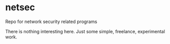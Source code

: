 netsec
======

Repo for network security related programs

There is nothing interesting here. Just some simple, freelance, experimental work.

